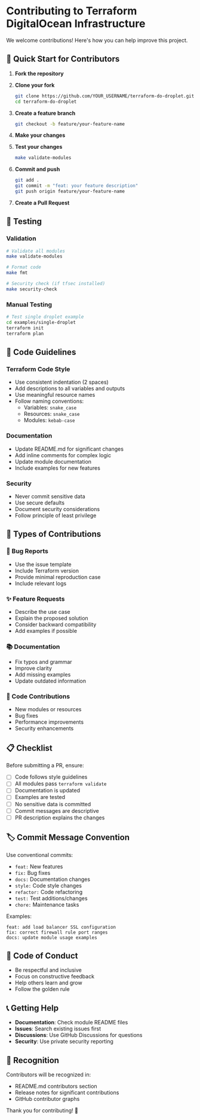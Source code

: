 # Contributing to Terraform DigitalOcean Infrastructure

We welcome contributions! Here's how you can help improve this project.

## 🚀 Quick Start for Contributors

1. **Fork the repository**
2. **Clone your fork**
   ```bash
   git clone https://github.com/YOUR_USERNAME/terraform-do-droplet.git
   cd terraform-do-droplet
   ```

3. **Create a feature branch**
   ```bash
   git checkout -b feature/your-feature-name
   ```

4. **Make your changes**
5. **Test your changes**
   ```bash
   make validate-modules
   ```

6. **Commit and push**
   ```bash
   git add .
   git commit -m "feat: your feature description"
   git push origin feature/your-feature-name
   ```

7. **Create a Pull Request**

## 🧪 Testing

### Validation
```bash
# Validate all modules
make validate-modules

# Format code
make fmt

# Security check (if tfsec installed)
make security-check
```

### Manual Testing
```bash
# Test single droplet example
cd examples/single-droplet
terraform init
terraform plan
```

## 📝 Code Guidelines

### Terraform Code Style
- Use consistent indentation (2 spaces)
- Add descriptions to all variables and outputs
- Use meaningful resource names
- Follow naming conventions:
  - Variables: `snake_case`
  - Resources: `snake_case` 
  - Modules: `kebab-case`

### Documentation
- Update README.md for significant changes
- Add inline comments for complex logic
- Update module documentation
- Include examples for new features

### Security
- Never commit sensitive data
- Use secure defaults
- Document security considerations
- Follow principle of least privilege

## 🎯 Types of Contributions

### 🐛 Bug Reports
- Use the issue template
- Include Terraform version
- Provide minimal reproduction case
- Include relevant logs

### ✨ Feature Requests
- Describe the use case
- Explain the proposed solution
- Consider backward compatibility
- Add examples if possible

### 📚 Documentation
- Fix typos and grammar
- Improve clarity
- Add missing examples
- Update outdated information

### 🔧 Code Contributions
- New modules or resources
- Bug fixes
- Performance improvements
- Security enhancements

## 📋 Checklist

Before submitting a PR, ensure:

- [ ] Code follows style guidelines
- [ ] All modules pass `terraform validate`
- [ ] Documentation is updated
- [ ] Examples are tested
- [ ] No sensitive data is committed
- [ ] Commit messages are descriptive
- [ ] PR description explains the changes

## 🏷️ Commit Message Convention

Use conventional commits:

- `feat:` New features
- `fix:` Bug fixes
- `docs:` Documentation changes
- `style:` Code style changes
- `refactor:` Code refactoring
- `test:` Test additions/changes
- `chore:` Maintenance tasks

Examples:
```
feat: add load balancer SSL configuration
fix: correct firewall rule port ranges
docs: update module usage examples
```

## 🤝 Code of Conduct

- Be respectful and inclusive
- Focus on constructive feedback
- Help others learn and grow
- Follow the golden rule

## 📞 Getting Help

- **Documentation**: Check module README files
- **Issues**: Search existing issues first
- **Discussions**: Use GitHub Discussions for questions
- **Security**: Use private security reporting

## 🙏 Recognition

Contributors will be recognized in:
- README.md contributors section
- Release notes for significant contributions
- GitHub contributor graphs

Thank you for contributing! 🎉